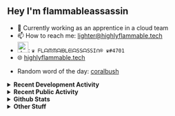 ## Hey I'm flammableassassin

- 🔭 Currently working as an apprentice in a cloud team  
- 📫 How to reach me: [lighter@highlyflammable.tech](mailto:lighter@highlyflammable.tech?subject=Hello)
- <img src="https://discord.com/assets/2c21aeda16de354ba5334551a883b481.png" alt="drawing" width="25"/>: `♛ ᖴᒪᗩᙏᙏᗩᙖᒪᙓᗩSSᗩSSIᑎ® ♛#4701`
- 🌐 [highlyflammable.tech](https://highlyflammable.tech)

<!--START_SECTION:randomWord-->
- Random word of the day: [coralbush](https://www.wordnik.com/words/coralbush)
<!--END_SECTION:randomWord-->

<details>
  <summary><b>Recent Development Activity</b></summary>
  
  <!--START_SECTION:waka-->

```text
JavaScript   8 mins          ██████████████████▒░░░░░░   73.67 %
Other        3 mins          ██████▓░░░░░░░░░░░░░░░░░░   26.33 %
```

<!--END_SECTION:waka-->

</details>

<details>
  <summary><b>Recent Public Activity</b></summary>
    <br>

  <!--START_SECTION:activity-->
1. ❗️ Opened issue [#10](https://github.com/what-the-hack-event/wth-team7/issues/10) in [what-the-hack-event/wth-team7](https://github.com/what-the-hack-event/wth-team7)
2. ❗️ Closed issue [#64](https://github.com/flamableassassin/status/issues/64) in [flamableassassin/status](https://github.com/flamableassassin/status)
3. 🗣 Commented on [#64](https://github.com/flamableassassin/status/issues/64) in [flamableassassin/status](https://github.com/flamableassassin/status)
4. ❗️ Opened issue [#64](https://github.com/flamableassassin/status/issues/64) in [flamableassassin/status](https://github.com/flamableassassin/status)
5. ❗️ Closed issue [#63](https://github.com/flamableassassin/status/issues/63) in [flamableassassin/status](https://github.com/flamableassassin/status)
  <!--END_SECTION:activity-->

</details>

<details>
  <summary><b>Github Stats</b></summary>
    <br>
    <p align="center">
      <img width="48%" src="https://github-readme-stats.vercel.app/api?username=flamableassassin&count_private=true&show_icons=true&theme=radical"/>
      <img width="48%" src="https://github-readme-streak-stats.herokuapp.com?user=flamableassassin&theme=neon-dark"/>
    </p>
  
</details>

<details>
  <summary><b>Other Stuff</b></summary>
  <br>
<a href="https://www.abuseipdb.com/user/67633" title="AbuseIPDB" alt="AbuseIPDB Contributor Badge">
	<img src="https://www.abuseipdb.com/contributor/67633.svg" style="width: 180px;">
</a>
  
</details>
